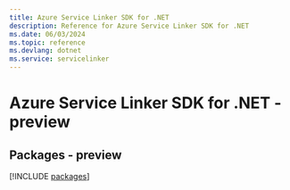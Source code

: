 ```yaml
---
title: Azure Service Linker SDK for .NET
description: Reference for Azure Service Linker SDK for .NET
ms.date: 06/03/2024
ms.topic: reference
ms.devlang: dotnet
ms.service: servicelinker
---
```

# Azure Service Linker SDK for .NET - preview
## Packages - preview
[!INCLUDE [packages](service-linker-index.md)]